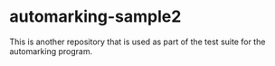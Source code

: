 # automarking-sample2
This is another repository that is used as part of the test suite for the automarking program.
